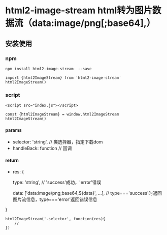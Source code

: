 # html2-image-stream html转为图片数据流（data:image/png[;base64],<data>）

## 安装使用

### npm
```
npm install html2-image-stream  --save

import {html2ImageStream} from 'html2-image-stream'
html2ImageStream()
```

### script
```
<script src="index.js"></script>

const {html2ImageStream} = window.html2ImageStream
html2ImageStream()
```

#### params
* selector: 'string', // 类选择器，指定下载dom
* handleBack: function // 回调
#### return
* res: {

    type: 'string', // 'success'成功，'error'错误

    data: ['data:image/png;base64,${data}', ...], // type==='success'时返回图片流信息，type==='error'返回错误信息

}
```
html2ImageStream('.selector', function(res){
    // 
})
```
